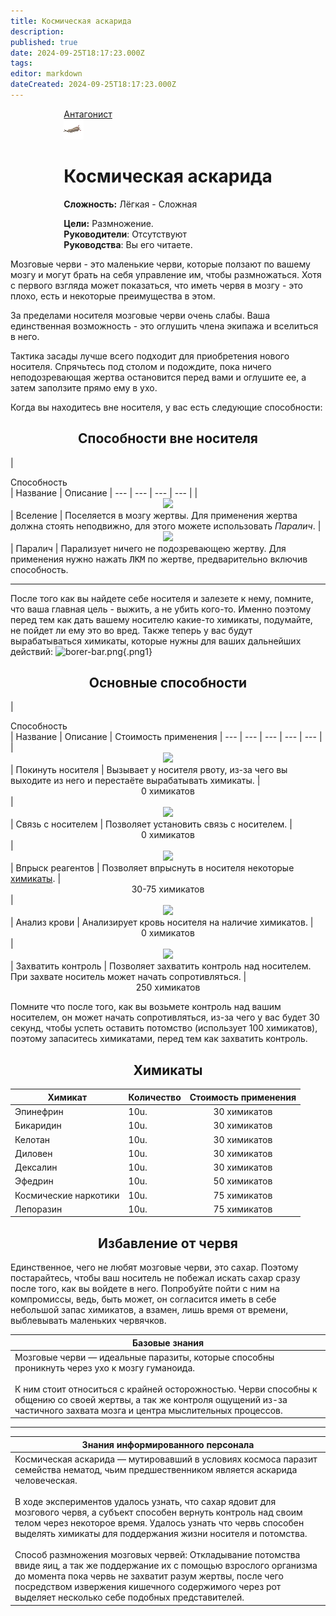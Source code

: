 ```yaml
---
title: Космическая аскарида
description: 
published: true
date: 2024-09-25T18:17:23.000Z
tags: 
editor: markdown
dateCreated: 2024-09-25T18:17:23.000Z
---
```


<div style="display: flex; justify-content: center;">
<div class="roles-passport antag">
  <div class="title antag"><a href="/roles/antagonists">Антагонист</a></div>
  <div>
    <div><div><img src="/roles/borer.png" class="shadow"></div></div>
  <div><div>
    <h1>Космическая аскарида</h1>
    <p><strong>Сложность:</strong> Лёгкая - Сложная</p>
    <strong>Цели:</strong> Размножение.<br>
    <b>Руководители</b>: Отсутствуют<br>
    <b>Руководства</b>: Вы его читаете.
  </div></div>
  </div>
</div>
</div>

Мозговые черви - это маленькие черви, которые ползают по вашему мозгу и могут брать на себя управление им, чтобы размножаться. Хотя с первого взгляда может показаться, что иметь червя в мозгу - это плохо, есть и некоторые преимущества в этом.

За пределами носителя мозговые черви очень слабы. Ваша единственная возможность - это оглушить члена экипажа и вселиться в него.

Тактика засады лучше всего подходит для приобретения нового носителя. Спрячьтесь под столом и подождите, пока ничего неподозревающая жертва остановится перед вами и оглушите ее, а затем заползите прямо ему в ухо.

Когда вы находитесь вне носителя, у вас есть следующие способности:
<p>
<h2 style="text-align: center"> Способности вне носителя </h2>

|<div style="width: 100px"> Способность </div> | Название | Описание
| --- | --- | --- | --- |
| <center><img src="/role/antagonists/action_infest.png" style="width:64px"></center> | Вселение | Поселяется в мозгу жертвы. Для применения жертва должна стоять неподвижно, для этого можете использовать *Паралич*.
| <center><img src="/role/antagonists/action_stun.png" style="width:64px"></center> | Паралич | Парализует ничего не подозревающею жертву. Для применения нужно нажать <kbd>ЛКМ</kbd> по жертве, предварительно включив способность.

<hr>

После того как вы найдете себе носителя и залезете к нему, помните, что ваша главная цель - выжить, а не убить кого-то. Именно поэтому перед тем как дать вашему носителю какие-то химикаты, подумайте, не пойдет ли ему это во вред. Также теперь у вас будут вырабатываться химикаты, которые нужны для ваших дальнейших действий:
![borer-bar.png](/role/antagonists/borer-bar.png){.png1}
</p>

<h2 style="text-align: center"> Основные способности </h2>

|<div style="width: 100px"> Способность </div> | Название | Описание | Стоимость применения 
| --- | --- | --- | --- | --- |
| <center><img src="/role/antagonists/action_out.png" style="width:64px"></center> | Покинуть носителя | Вызывает у носителя рвоту, из-за чего вы выходите из него и перестаёте вырабатывать химикаты. | <center>0 химикатов</center> 
| <center><img src="/role/antagonists/action_brainspeech.png" style="width:64px"></center> | Связь с носителем | Позволяет установить связь с носителем. | <center>0 химикатов</center> 
| <center><img src="/role/antagonists/action_inject.png" style="width:64px"></center> | Впрыск реагентов | Позволяет впрыснуть в носителя некоторые <a href="#химикаты"> химикаты</a>. | <center>30-75 химикатов</center> 
| <center><img src="/role/antagonists/action_scanreagents.png" style="width:64px"></center> | Анализ крови | Анализирует кровь носителя на наличие химикатов. | <center>0 химикатов</center>
| <center><img src="/role/antagonists/action_braintake.png" style="width:64px"></center> | Захватить контроль | Позволяет захватить контроль над носителем. При захвате носитель может начать сопротивляться.  | <center>250 химикатов</center> 

Помните что после того, как вы возьмете контроль над вашим носителем, он может начать сопротивляться, из-за чего у вас будет 30 секунд, чтобы успеть оставить потомство (использует 100 химикатов), поэтому запаситесь химикатами, перед тем как захватить контроль.


<h2 style="text-align: center" id="химикаты"> Химикаты </h2>

<p>
  
| Химикат               | Количество | Стоимость применения |
| --------------------- | ---------- | -------------------- |
| Эпинефрин             | 10u.       | <center>30 химикатов</center>
| Бикаридин              | 10u.       | <center>30 химикатов</center> 
| Келотан               | 10u.       | <center>30 химикатов</center> 
| Диловен               | 10u.       | <center>30 химикатов</center>
| Дексалин              | 10u.       | <center>30 химикатов</center> 
| Эфедрин               | 10u.       | <center>50 химикатов</center> 
| Космические наркотики | 10u.       | <center>75 химикатов</center> 
| Лепоразин             | 10u.       | <center>75 химикатов</center> 
</p>
  
<h2 style="text-align: center"> Избавление от червя </h2>
<p>Единственное, чего не любят мозговые черви, это сахар. Поэтому постарайтесь, чтобы ваш носитель не побежал искать сахар сразу после того, как вы войдете в него. Попробуйте пойти с ним на компромиссы, ведь, быть может, он согласится иметь в себе небольшой запас химикатов, а взамен, лишь время от времени, выблевывать маленьких червячков.</p>

| Базовые знания |
| --- |
| Мозговые черви — идеальные паразиты, которые способны проникнуть через ухо к мозгу гуманоида.<br><br> К ним стоит относиться с крайней осторожностью. Черви способны к общению со своей жертвы, а так же контроля ощущений из-за частичного захвата мозга и центра мыслительных процессов. |
---
| Знания информированного персонала |
| --- |
| Космическая аскарида — мутировавший в условиях космоса паразит семейства нематод, чьим предшественником является аскарида человеческая.<br><br> В ходе экспериментов удалось узнать, что сахар ядовит для мозгового червя, а субъект способен вернуть контроль над своим телом через некоторое время. Удалось узнать что червь способен выделять химикаты для поддержания жизни носителя и потомства.<br><br> Способ размножения мозговых червей: Откладывание потомства ввиде яиц, а так же поддержание их с помощью взрослого организма до момента  пока червь не захватит разум жертвы, после чего посредством извержения кишечного содержимого через рот выделяет несколько себе подобных представителей.   |


<div class="table"></div>